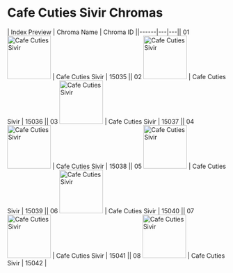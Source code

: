 # Cafe Cuties Sivir Chromas

| Index  Preview | Chroma Name | Chroma ID ||------|---|---|| 01  <img src='https://raw.communitydragon.org/latest/plugins/rcp-be-lol-game-data/global/default/v1/champion-chroma-images/15/15035.png' alt='Cafe Cuties Sivir' width='100'> | Cafe Cuties Sivir | 15035 || 02  <img src='https://raw.communitydragon.org/latest/plugins/rcp-be-lol-game-data/global/default/v1/champion-chroma-images/15/15036.png' alt='Cafe Cuties Sivir' width='100'> | Cafe Cuties Sivir | 15036 || 03  <img src='https://raw.communitydragon.org/latest/plugins/rcp-be-lol-game-data/global/default/v1/champion-chroma-images/15/15037.png' alt='Cafe Cuties Sivir' width='100'> | Cafe Cuties Sivir | 15037 || 04  <img src='https://raw.communitydragon.org/latest/plugins/rcp-be-lol-game-data/global/default/v1/champion-chroma-images/15/15038.png' alt='Cafe Cuties Sivir' width='100'> | Cafe Cuties Sivir | 15038 || 05  <img src='https://raw.communitydragon.org/latest/plugins/rcp-be-lol-game-data/global/default/v1/champion-chroma-images/15/15039.png' alt='Cafe Cuties Sivir' width='100'> | Cafe Cuties Sivir | 15039 || 06  <img src='https://raw.communitydragon.org/latest/plugins/rcp-be-lol-game-data/global/default/v1/champion-chroma-images/15/15040.png' alt='Cafe Cuties Sivir' width='100'> | Cafe Cuties Sivir | 15040 || 07  <img src='https://raw.communitydragon.org/latest/plugins/rcp-be-lol-game-data/global/default/v1/champion-chroma-images/15/15041.png' alt='Cafe Cuties Sivir' width='100'> | Cafe Cuties Sivir | 15041 || 08  <img src='https://raw.communitydragon.org/latest/plugins/rcp-be-lol-game-data/global/default/v1/champion-chroma-images/15/15042.png' alt='Cafe Cuties Sivir' width='100'> | Cafe Cuties Sivir | 15042 |